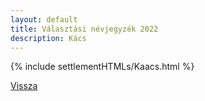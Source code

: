 ```yaml
---
layout: default
title: Választási névjegyzék 2022
description: Kács
---
```


{% include settlementHTMLs/Kaacs.html %}

[Vissza](../)